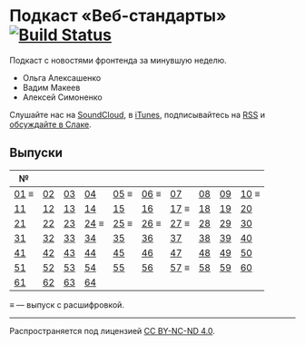 # Подкаст «Веб-стандарты» [![Build Status](https://travis-ci.org/web-standards-ru/podcast.svg?branch=master)](https://travis-ci.org/web-standards-ru/podcast)

Подкаст с новостями фронтенда за минувшую неделю.

- Ольга Алексашенко
- Вадим Макеев
- Алексей Симоненко

Слушайте нас на [SoundCloud](https://soundcloud.com/web-standards), в [iTunes](https://itunes.apple.com/ru/podcast/veb-standarty/id1080500016), подписывайтесь на [RSS](http://feeds.soundcloud.com/users/soundcloud:users:202737209/sounds.rss) и [обсуждайте в Слаке](https://web-standards.slack.com/messages/podcast/).

## Выпуски

| №        |        |        |          |          |          |          |        |        |          |
| -------- | ------ | ------ | -------- | -------- | -------- | -------- | ------ | ------ | -------- |
| [01][] ≡ | [02][] | [03][] | [04][]   | [05][] ≡ | [06][] ≡ | [07][]   | [08][] | [09][] | [10][] ≡ |
| [11][]   | [12][] | [13][] | [14][]   | [15][]   | [16][]   | [17][] ≡ | [18][] | [19][] | [20][]   |
| [21][]   | [22][] | [23][] | [24][] ≡ | [25][] ≡ | [26][] ≡ | [27][] ≡ | [28][] | [29][] | [30][]   |
| [31][]   | [32][] | [33][] | [34][]   | [35][]   | [36][]   | [37][]   | [38][] | [39][] | [40][]   |
| [41][]   | [42][] | [43][] | [44][]   | [45][]   | [46][]   | [47][]   | [48][] | [49][] | [50][]   |
| [51][]   | [52][] | [53][] | [54][]   | [55][]   | [56][]   | [57][] ≡ | [58][] | [59][] | [60][]   |
| [61][]   | [62][] | [63][] | [64][]   |          |          |          |        |        |          |

[01]: episodes/episode-01.md
[02]: episodes/episode-02.md
[03]: episodes/episode-03.md
[04]: episodes/episode-04.md
[05]: episodes/episode-05.md
[06]: episodes/episode-06.md
[07]: episodes/episode-07.md
[08]: episodes/episode-08.md
[09]: episodes/episode-09.md
[10]: episodes/episode-10.md
[11]: episodes/episode-11.md
[12]: episodes/episode-12.md
[13]: episodes/episode-13.md
[14]: episodes/episode-14.md
[15]: episodes/episode-15.md
[16]: episodes/episode-16.md
[17]: episodes/episode-17.md
[18]: episodes/episode-18.md
[19]: episodes/episode-19.md
[20]: episodes/episode-20.md
[21]: episodes/episode-21.md
[22]: episodes/episode-22.md
[23]: episodes/episode-23.md
[24]: episodes/episode-24.md
[25]: episodes/episode-25.md
[26]: episodes/episode-26.md
[27]: episodes/episode-27.md
[28]: episodes/episode-28.md
[29]: episodes/episode-29.md
[30]: episodes/episode-30.md
[31]: episodes/episode-31.md
[32]: episodes/episode-32.md
[33]: episodes/episode-33.md
[34]: episodes/episode-34.md
[35]: episodes/episode-35.md
[36]: episodes/episode-36.md
[37]: episodes/episode-37.md
[38]: episodes/episode-38.md
[39]: episodes/episode-39.md
[40]: episodes/episode-40.md
[41]: episodes/episode-41.md
[42]: episodes/episode-42.md
[43]: episodes/episode-43.md
[44]: episodes/episode-44.md
[45]: episodes/episode-45.md
[46]: episodes/episode-46.md
[47]: episodes/episode-47.md
[48]: episodes/episode-48.md
[49]: episodes/episode-49.md
[50]: episodes/episode-50.md
[51]: episodes/episode-51.md
[52]: episodes/episode-52.md
[53]: episodes/episode-53.md
[54]: episodes/episode-54.md
[55]: episodes/episode-55.md
[56]: episodes/episode-56.md
[57]: episodes/episode-57.md
[58]: episodes/episode-58.md
[59]: episodes/episode-59.md
[60]: episodes/episode-60.md
[61]: episodes/episode-61.md
[62]: episodes/episode-62.md
[63]: episodes/episode-63.md
[64]: episodes/episode-64.md

≡ — выпуск с расшифровкой.

---
Распространяется под лицензией [СС BY-NC-ND 4.0](LICENSE.md).

